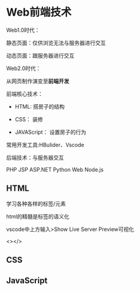# Web前端技术

Web1.0时代：

静态页面：仅供浏览无法与服务器进行交互

动态页面：跟服务器进行交互

Web2.0时代：

从网页制作演变至**前端开发**

前端核心技术：

- HTML: 搭房子的结构

- CSS： 装修

- JAVAScript： 设置房子的行为

常用开发工具:HBulider、Vscode

后端技术：与服务器交互

PHP  JSP  ASP.NET  Python Web  Node.js

## HTML
学习各种各样的标签/元素

html的精髓是标签的语义化

vscode中上方输入>Show Live Server Preview可视化

<></>

## CSS


## JavaScript




